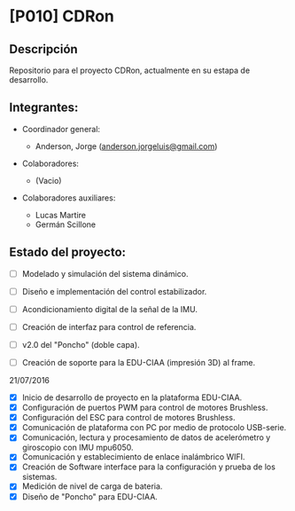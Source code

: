 # [P010] CDRon

## Descripción
Repositorio para el proyecto CDRon, actualmente en su estapa de desarrollo.

## Integrantes:

* Coordinador general:

  - Anderson, Jorge (anderson.jorgeluis@gmail.com)

* Colaboradores:

  - (Vacio)

* Colaboradores auxiliares:

  - Lucas Martire
  - Germán Scillone

## Estado del proyecto:

- [ ] Modelado y simulación del sistema dinámico.
- [ ] Diseño e implementación del control estabilizador.
- [ ] Acondicionamiento digital de la señal de la IMU.
- [ ] Creación de interfaz para control de referencia.
- [ ] v2.0 del "Poncho" (doble capa).
- [ ] Creación de soporte para la EDU-CIAA (impresión 3D) al frame.


21/07/2016
- [X] Inicio de desarrollo de proyecto en la plataforma EDU-CIAA.
- [X] Configuración de puertos PWM para control de motores Brushless.
- [X] Configuración del ESC para control de motores Brushless. 
- [X] Comunicación de plataforma con PC por medio de protocolo USB-serie.
- [X] Comunicación, lectura y procesamiento de datos de acelerómetro y giroscopio con IMU mpu6050.
- [X] Comunicación y establecimiento de enlace inalámbrico WIFI.
- [X] Creación de Software interface para la configuración y prueba de los sistemas.
- [X] Medición de nivel de carga de bateria.
- [X] Diseño de "Poncho" para EDU-CIAA.
